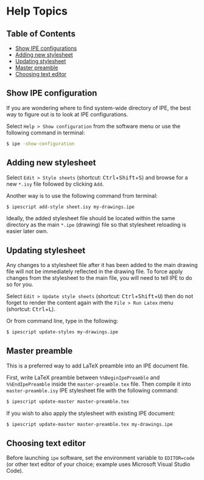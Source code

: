 # Help Topics

## Table of Contents

-   [Show IPE configurations](#show-ipe-configurations)
-   [Adding new stylesheet](#adding-new-stylesheet)
-   [Updating stylesheet](#updating-stylesheet)
-   [Master preamble](#master-preamble)
-   [Choosing text editor](#choosing-text-editor)


## Show IPE configuration

If you are wondering where to find system-wide directory of IPE,
the best way to figure out is to look at IPE configurations.

Select `Help > Show configuration` from the software menu
or use the following command in terminal:
```bash
$ ipe -show-configuration
```


## Adding new stylesheet

Select `Edit > Style sheets`
(shortcut: <kbd>Ctrl</kbd>+<kbd>Shift</kbd>+<kbd>S</kbd>)
and browse for a new `*.isy` file followed by clicking `Add`.

Another way is to use the following command from terminal:
```bash
$ ipescript add-style sheet.isy my-drawings.ipe
```

Ideally, the added stylesheet file should be located 
within the same directory as the main `*.ipe` (drawing) file 
so that stylesheet reloading is easier later own.


## Updating stylesheet

Any changes to a stylesheet file after it has been added to the main drawing file
will not be immediately reflected in the drawing file.
To force apply changes from the stylesheet to the main file,
you will need to tell IPE to do so for you.

Select `Edit > Update style sheets`
(shortcut: <kbd>Ctrl</kbd>+<kbd>Shift</kbd>+<kbd>U</kbd>) 
then do not forget to render the content again
with the `File > Run Latex` menu (shortcut: <kbd>Ctrl</kbd>+<kbd>L</kbd>).

Or from command line, type in the following:
```bash
$ ipescript update-styles my-drawings.ipe
```


## Master preamble

This is a preferred way to add LaTeX preamble into an IPE document file.

First, write LaTeX preamble between `%%BeginIpePreamble` and `%%EndIpePreamble`
inside the `master-preamble.tex` file.
Then compile it into `master-preamble.isy` IPE stylesheet file
with the following command:
```bash
$ ipescript update-master master-preamble.tex
```

If you wish to also apply the stylesheet with existing IPE document:
```bash
$ ipescript update-master master-preamble.tex my-drawings.ipe
```


## Choosing text editor

Before launching `ipe` software,
set the environment variable to `EDITOR=code`
(or other text editor of your choice; example uses Microsoft Visual Studio Code).

